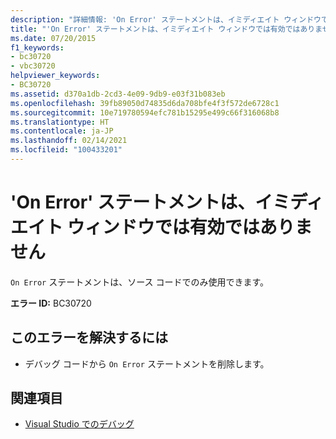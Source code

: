 ```yaml
---
description: "詳細情報: 'On Error' ステートメントは、イミディエイト ウィンドウでは有効ではありません"
title: "'On Error' ステートメントは、イミディエイト ウィンドウでは有効ではありません"
ms.date: 07/20/2015
f1_keywords:
- bc30720
- vbc30720
helpviewer_keywords:
- BC30720
ms.assetid: d370a1db-2cd3-4e09-9db9-e03f31b083eb
ms.openlocfilehash: 39fb89050d74835d6da708bfe4f3f572de6728c1
ms.sourcegitcommit: 10e719780594efc781b15295e499c66f316068b8
ms.translationtype: HT
ms.contentlocale: ja-JP
ms.lasthandoff: 02/14/2021
ms.locfileid: "100433201"
---
```

# <a name="on-error-statements-are-not-valid-in-the-immediate-window"></a>'On Error' ステートメントは、イミディエイト ウィンドウでは有効ではありません

`On Error` ステートメントは、ソース コードでのみ使用できます。  
  
 **エラー ID:** BC30720  
  
## <a name="to-correct-this-error"></a>このエラーを解決するには  
  
- デバッグ コードから `On Error` ステートメントを削除します。  
  
## <a name="see-also"></a>関連項目

- [Visual Studio でのデバッグ](/visualstudio/debugger/debugger-feature-tour)
